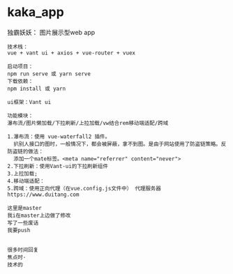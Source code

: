 # kaka_app
独霸妖妖：
    图片展示型web app
    
    技术栈：
    vue + vant ui + axios + vue-router + vuex
     
    启动项目：
    npm run serve 或 yarn serve 
    下载依赖：
    npm install 或 yarn 
    
    ui框架：Vant ui
    
    功能模块：
    瀑布流/图片懒加载/下拉刷新/上拉加载/vw结合rem移动端适配/跨域

    1.瀑布流：使用 vue-waterfall2 插件。
      扒别人接口的图时，一般情况下，都会被屏蔽，拿不到图。是由于网站使用了防盗链策略。反防盗链的做法：
      添加一个mate标签。<meta name="referrer" content="never">
    2.下拉刷新：使用Vant-ui的下拉刷新组件
    3.上拉加载;
    4.移动端适配：
    5.跨域：使用正向代理（在vue.config.js文件中） 代理服务器https://www.duitang.com 

    这里是master
    我i在master上边做了修改
    写了一些废话
    我要push


    很多时间回复
    焦点时·
    技术的

